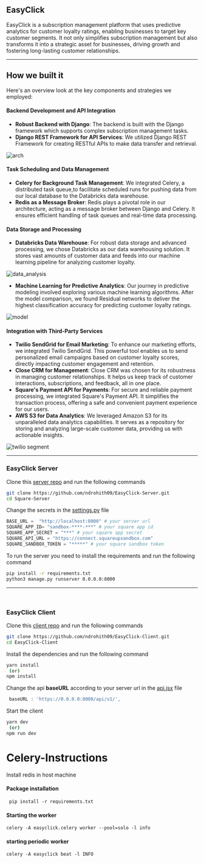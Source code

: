 ## EasyClick 

EasyClick is a subscription management platform that uses predictive analytics for customer loyalty ratings, enabling businesses to target key customer segments. It not only simplifies subscription management but also transforms it into a strategic asset for businesses, driving growth and fostering long-lasting customer relationships.

---
## How we built it

Here's an overview look at the key components and strategies we employed:

#### Backend Development and API Integration
- **Robust Backend with Django**: The backend is built with the Django framework which supports complex subscription management tasks.
- **Django REST Framework for API Services**: We utilized Django REST Framework for creating RESTful APIs to make data transfer and retrieval.

![arch](https://github.com/ndrohith09/EasyClick-Client/assets/75234968/241fa5b7-e266-446d-a468-cab250758c33)

#### Task Scheduling and Data Management
- **Celery for Background Task Management**: We integrated Celery, a distributed task queue,to facilitate scheduled runs for pushing data from our local database to the Databricks data warehouse. 
- **Redis as a Message Broker**: Redis plays a pivotal role in our architecture, acting as a message broker between Django and Celery. It ensures efficient handling of task queues and real-time data processing.

#### Data Storage and Processing
- **Databricks Data Warehouse**: For robust data storage and advanced processing, we chose Databricks as our data warehousing solution. It stores vast amounts of customer data and feeds into our machine learning pipeline for analyzing customer loyalty.

![data_analysis](https://github.com/ndrohith09/EasyClick-Client/assets/75234968/7c761a94-1882-47a9-aa74-9f65bd8c355a)

- **Machine Learning for Predictive Analytics**: Our journey in predictive modeling involved exploring various machine learning algorithms. After the model comparison, we found Residual networks to deliver the highest classification accuracy for predicting customer loyalty ratings.

![model](https://github.com/ndrohith09/EasyClick-Client/assets/75234968/925797c6-d459-40d5-b949-e4bb450914d9)

#### Integration with Third-Party Services
- **Twilio SendGrid for Email Marketing**: To enhance our marketing efforts, we integrated Twilio SendGrid. This powerful tool enables us to send personalized email campaigns based on customer loyalty scores, directly impacting customer engagement and retention.
- **Close CRM for Management**: Close CRM was chosen for its robustness in managing customer relationships. It helps us keep track of customer interactions, subscriptions, and feedback, all in one place.
- **Square's Payment API for Payments**: For secure and reliable payment processing, we integrated Square's Payment API. It simplifies the transaction process, offering a safe and convenient payment experience for our users.
- **AWS S3 for Data Analytics**: We leveraged Amazon S3 for its unparalleled data analytics capabilities. It serves as a repository for storing and analyzing large-scale customer data, providing us with actionable insights.

![twilio segment](https://github.com/ndrohith09/EasyClick-Client/assets/73429989/625d06ba-af59-4409-af81-3d8b0d8068c0)

---

### EasyClick Server 

Clone this [server repo](https://github.com/ndrohith09/EasyClick-Server) and run the following commands 
````bash
git clone https://github.com/ndrohith09/EasyClick-Server.git
cd Square-Server
````
Change the secrets in the [settings.py](https://github.com/ndrohith09/EasyClick-Server/blob/main/easyclick/settings.py) file
```python 
BASE_URL =  "http://localhost:8000" # your server url
SQUARE_APP_ID= "sandbox-****-***" # your square app id
SQUARE_APP_SECRET = "***" # your square app secret
SQUARE_API_URL = "https://connect.squareupsandbox.com"
SQUARE_SANDBOX_TOKEN = "*****" # your square sandbox token

```

To run the server you need to install the requirements and run the following command
```bash
pip install -r requirements.txt
python3 manage.py runserver 0.0.0.0:8000
```

<hr />
<br />

### EasyClick Client

Clone this [client repo](https://github.com/ndrohith09/EasyClick-Client) and run the following commands 

````bash
git clone https://github.com/ndrohith09/EasyClick-Client.git
cd EasyClick-Client
````

Install the dependencies and run the following command
```bash
yarn install
 (or)
npm install
```

Change the api **baseURL** according to your server url in the [api.jsx](https://github.com/ndrohith09/EasyClick-Client/blob/master/src/api/api.jsx) file
```javascript  
 baseURL : 'https://0.0.0.0:8000/api/v1/',
```
Start the client
```bash 
yarn dev
 (or)
npm run dev
```

# Celery-Instructions

Install redis in host machine

#### Package installation

``` pip install -r requirements.txt```

#### Starting the worker
```celery -A easyclick.celery worker --pool=solo -l info```

#### starting periodic worker
```celery -A easyclick beat -l INFO```